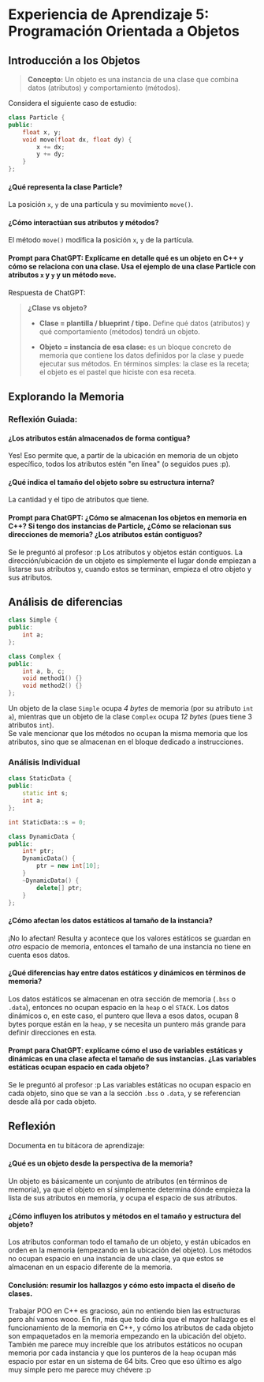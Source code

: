 # Experiencia de Aprendizaje 5: Programación Orientada a Objetos

## Introducción a los Objetos
> **Concepto:** Un objeto es una instancia de una clase que combina datos (atributos) y comportamiento (métodos).

Considera el siguiente caso de estudio:
```cpp
class Particle {
public:
    float x, y;
    void move(float dx, float dy) {
        x += dx;
        y += dy;
    }
};
```
#### ¿Qué representa la clase Particle?
La posición `x`, `y` de una partícula y su movimiento `move()`.

#### ¿Cómo interactúan sus atributos y métodos?
El método `move()` modifica la posición `x`, `y` de la partícula.

#### Prompt para ChatGPT: Explícame en detalle qué es un objeto en C++ y cómo se relaciona con una clase. Usa el ejemplo de una clase Particle con atributos `x` y `y` y un método `move`.
Respuesta de ChatGPT:

>**¿Clase vs objeto?**
>
>- **Clase = plantilla / blueprint / tipo.** Define qué datos (atributos) y qué comportamiento (métodos) tendrá un objeto.
>
>- **Objeto = instancia de esa clase:** es un bloque concreto de memoria que contiene los datos definidos por la clase y puede ejecutar sus métodos.
En términos simples: la clase es la receta; el objeto es el pastel que hiciste con esa receta.

## Explorando la Memoria

### Reflexión Guiada:
#### ¿Los atributos están almacenados de forma contigua?
Yes! Eso permite que, a partir de la ubicación en memoria de un objeto específico, todos los atributos estén "en línea" (o seguidos pues :p).

#### ¿Qué indica el tamaño del objeto sobre su estructura interna?
La cantidad y el tipo de atributos que tiene.

#### Prompt para ChatGPT: ¿Cómo se almacenan los objetos en memoria en C++? Si tengo dos instancias de Particle, ¿Cómo se relacionan sus direcciones de memoria? ¿Los atributos están contiguos?
Se le preguntó al profesor :p Los atributos y objetos están contiguos. La dirección/ubicación de un objeto es simplemente el lugar donde empiezan a listarse sus atributos y, cuando estos se terminan, empieza el otro objeto y sus atributos.

## Análisis de diferencias
```cpp
class Simple {
public:
    int a;
};

class Complex {
public:
    int a, b, c;
    void method1() {}
    void method2() {}
};
```
Un objeto de la clase `Simple` ocupa *4 bytes* de memoria (por su atributo `int a`), mientras que un objeto de la clase `Complex` ocupa *12 bytes* (pues tiene 3 atributos `int`).  
Se vale mencionar que los métodos no ocupan la misma memoria que los atributos, sino que se almacenan en el bloque dedicado a instrucciones.

### Análisis Individual
```cpp
class StaticData {
public:
    static int s;
    int a;
};

int StaticData::s = 0;

class DynamicData {
public:
    int* ptr;
    DynamicData() {
        ptr = new int[10];
    }
    ~DynamicData() {
        delete[] ptr;
    }
};
```
#### ¿Cómo afectan los datos estáticos al tamaño de la instancia?
¡No lo afectan! Resulta y acontece que los valores estáticos se guardan en *otro* espacio de memoria, entonces el tamaño de una instancia no tiene en cuenta esos datos.

#### ¿Qué diferencias hay entre datos estáticos y dinámicos en términos de memoria?
Los datos estáticos se almacenan en otra sección de memoria (`.bss` o `.data`), entonces no ocupan espacio en la `heap` o el `STACK`. Los datos dinámicos o, en este caso, el puntero que lleva a esos datos, ocupan 8 bytes porque están en la `heap`, y se necesita un puntero más grande para definir  direcciones en esta.

#### Prompt para ChatGPT: explícame cómo el uso de variables estáticas y dinámicas en una clase afecta el tamaño de sus instancias. ¿Las variables estáticas ocupan espacio en cada objeto?
Se le preguntó al profesor :p Las variables estáticas no ocupan espacio en cada objeto, sino que se van a la sección `.bss` o `.data`, y se referencian desde allá por cada objeto.

## Reflexión
Documenta en tu bitácora de aprendizaje:

#### ¿Qué es un objeto desde la perspectiva de la memoria?
Un objeto es básicamente un conjunto de atributos (en términos de memoria), ya que el objeto en sí simplemente determina dónde empieza la lista de sus atributos en memoria, y ocupa el espacio de sus atributos.

#### ¿Cómo influyen los atributos y métodos en el tamaño y estructura del objeto?
Los atributos conforman todo el tamaño de un objeto, y están ubicados en orden en la memoria (empezando en la ubicación del objeto). Los métodos no ocupan espacio en una instancia de una clase, ya que estos se almacenan en un espacio diferente de la memoria.

#### Conclusión: resumir los hallazgos y cómo esto impacta el diseño de clases.
Trabajar POO en C++ es gracioso, aún no entiendo bien las estructuras pero ahí vamos wooo. En fin, más que todo diría que el mayor hallazgo es el funcionamiento de la memoria en C++, y cómo los atributos de cada objeto son empaquetados en la memoria empezando en la ubicación del objeto. También me parece muy increíble que los atributos estáticos no ocupan memoria por cada instancia y que los punteros de la `heap` ocupan más espacio por estar en un sistema de 64 bits. Creo que eso último es algo muy simple pero me parece muy chévere :p

